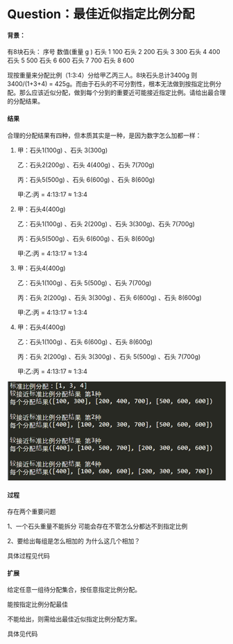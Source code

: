 # Question：最佳近似指定比例分配 #

#### 背景：   ####

有8块石头：
序号      数值(重量 g ) 
石头 1        100 
石头 2        200 
石头 3        300 
石头 4        400 
石头 5        500 
石头 6        600 
石头 7        700 
石头 8        600

现按重量来分配比例（1:3:4）分给甲乙丙三人。8块石头总计3400g 则3400/(1+3+4) = 425g。而由于石头的不可分割性，根本无法做到按指定比例分配。那么应该近似分配，做到每个分到的重要近可能接近指定比例。请给出最合理的分配结果。

#### 结果 ####

合理的分配结果有四种，但本质其实是一种，是因为数字怎么加都一样：

1. 甲：石头1(100g) 、石头 3(300g) 

   乙：石头2(200g) 、石头 4(400g) 、石头 7(700g)

   丙：石头5(500g) 、石头 6(600g) 、石头 8(600g)

   甲:乙:丙 = 4:13:17   ≈ 1:3:4

2. 甲：石头4(400g)  

   乙：石头1(100g) 、石头 2(200g) 、石头 3(300g)、石头 7(700g)

   丙：石头5(500g) 、石头 6(600g) 、石头 8(600g)

   甲:乙:丙 = 4:13:17   ≈ 1:3:4

3. 甲：石头4(400g)  

   乙：石头1(100g) 、石头 5(500g) 、石头 7(700g)

   丙：石头 2(200g) 、石头 3(300g) 、石头 6(600g) 、石头 8(600g)

   甲:乙:丙 = 4:13:17   ≈ 1:3:4

4. 甲：石头4(400g)  

   乙：石头1(100g) 、石头 6(600g) 、石头 8(600g)

   丙：石头 2(200g) 、石头 3(300g) 、石头 5(500g) 、石头 7(700g)

   甲:乙:丙 = 4:13:17   ≈ 1:3:4

![1551261198112](pic/1551261198112.png)

#### 过程 ####

存在两个重要问题

1、一个石头重量不能拆分 可能会存在不管怎么分都达不到指定比例

 2、要给出每组是怎么相加的  为什么这几个相加？ 

具体过程见代码

#### 扩展 ####

给定任意一组待分配集合，按任意指定比例分配。

能按指定比例分配最佳 

不能给出，则需给出最佳近似指定比例分配方案。

具体见代码